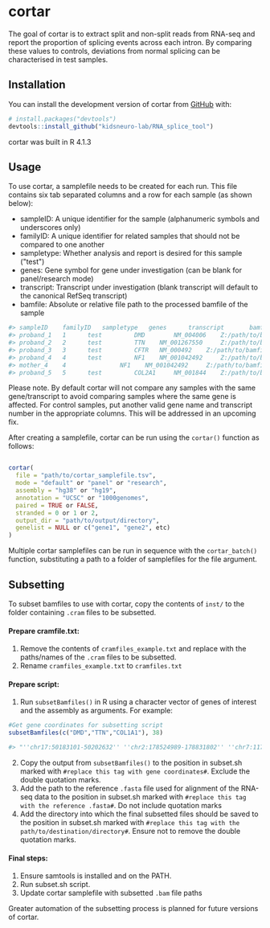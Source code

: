 
<!-- README.md is generated from README.Rmd. Please edit that file -->

# cortar 

<!-- badges: start -->
<!-- badges: end -->

The goal of cortar is to extract split and non-split reads from RNA-seq
and report the proportion of splicing events across each intron. By comparing
these values to controls, deviations from normal splicing can be characterised
in test samples.

## Installation

You can install the development version of cortar from
[GitHub](https://github.com/) with: 

``` r
# install.packages("devtools")
devtools::install_github("kidsneuro-lab/RNA_splice_tool")
```

cortar was built in R 4.1.3

## Usage
To use cortar, a samplefile needs to be created for each run. This file
contains six tab separated columns and a row for each sample (as shown below):
* sampleID: A unique identifier for the sample (alphanumeric symbols and underscores only)
* familyID: A unique identifier for related samples that should not be compared
to one another
* sampletype: Whether analysis and report is desired for this sample ("test")
* genes: Gene symbol for gene under investigation (can be blank for
panel/research mode)
* transcript: Transcript under investigation (blank transcript will default to
the canonical RefSeq transcript)
* bamfile: Absolute or relative file path to the processed bamfile of the sample 

``` r
#> sampleID    familyID   sampletype   genes      transcript       bamfile
#> proband_1   1	  test         DMD        NM_004006	   Z:/path/to/bamfile/proband_1.bam
#> proband_2   2	  test         TTN	  NM_001267550     Z:/path/to/bamfile/proband_2.bam
#> proband_3   3	  test         CFTR	  NM_000492	   Z:/path/to/bamfile/proband_3.bam
#> proband_4   4	  test         NF1	  NM_001042492     Z:/path/to/bamfile/proband_4.bam
#> mother_4    4		       NF1	  NM_001042492     Z:/path/to/bamfile/mother_4.bam
#> proband_5   5	  test         COL2A1	  NM_001844	   Z:/path/to/bamfile/proband_5.bam
```
Please note. By default cortar will not compare any samples with the same gene/transcript to avoid comparing samples where the same gene is affected. For control samples, put another valid gene name and transcript number in the appropriate columns. This will be addressed in an upcoming fix.


After creating a samplefile, cortar can be run using the `cortar()` function as follows:

```r

cortar(
  file = "path/to/cortar_samplefile.tsv",
  mode = "default" or "panel" or "research",
  assembly = "hg38" or "hg19",
  annotation = "UCSC" or "1000genomes",
  paired = TRUE or FALSE,
  stranded = 0 or 1 or 2,
  output_dir = "path/to/output/directory",
  genelist = NULL or c("gene1", "gene2", etc)
)

```

Multiple cortar samplefiles can be run in sequence with the `cortar_batch()` function, substituting a path to a folder of samplefiles for the file argument.


## Subsetting
To subset bamfiles to use with cortar, copy the contents of `inst/` to the folder containing `.cram` files
to be subsetted.

#### Prepare cramfile.txt:
1. Remove the contents of `cramfiles_example.txt` and replace with the paths/names of the `.cram` files
to be subsetted.
2. Rename `cramfiles_example.txt` to `cramfiles.txt`

#### Prepare script:

1. Run `subsetBamfiles()` in R using a character vector of genes of interest and the assembly as arguments. For example:
```r
#Get gene coordinates for subsetting script
subsetBamfiles(c("DMD","TTN","COL1A1"), 38)

#> "''chr17:50183101-50202632'' ''chr2:178524989-178831802'' ''chr7:117286120-117716971''"
```
2. Copy the output from `subsetBamfiles()` to the position in subset.sh marked with `#replace this tag with gene coordinates#`.
Exclude the double quotation marks.
3. Add the path to the reference `.fasta` file used for alignment of the RNA-seq data to the position in subset.sh marked with
`#replace this tag with the reference .fasta#`. Do not include quotation marks
4. Add the directory into which the final subsetted files should be saved to the position in subset.sh marked with `#replace
this tag with the path/to/destination/directory#`. Ensure not to remove the double quotation marks.

#### Final steps:
1. Ensure samtools is installed and on the PATH.
2. Run subset.sh script.
3. Update cortar samplefile with subsetted `.bam` file paths

Greater automation of the subsetting process is planned for future versions of cortar.
